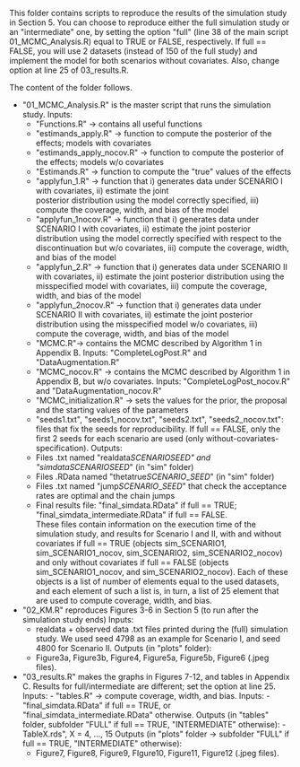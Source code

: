 This folder contains scripts to reproduce the results of the simulation study in Section 5. 
You can choose to reproduce either the full simulation study or an "intermediate" one, by setting the option "full" (line 38 of the main script 01_MCMC_Analysis.R) equal to TRUE or FALSE, respectively. 
If full == FALSE, you will use 2 datasets (instead of 150 of the full study) and implement the model for both scenarios without covariates.
Also, change option at line 25 of 03_results.R.

The content of the folder follows.

- "01_MCMC_Analysis.R" is the master script that runs the simulation study. 
  Inputs: 
  - "Functions.R" -> contains all useful functions
  - "estimands_apply.R" -> function to compute the posterior of the effects; models with covariates
  - "estimands_apply_nocov.R" -> function to compute the posterior of the effects; models w/o covariates
  - "Estimands.R" -> function to compute the "true" values of the effects
  - "applyfun_1.R" -> function that i) generates data under SCENARIO I with covariates, ii) estimate the joint    
     posterior distribution using the model correctly specified, iii) compute the coverage, width, and bias of the 
     model
  - "applyfun_1nocov.R" -> function that i) generates data under SCENARIO I with covariates, ii) estimate the joint
     posterior distribution using the model correctly specified with respect to the discontinuation but w/o covariates, 
     iii) compute the coverage, width, and bias of the model
  - "applyfun_2.R" -> function that i) generates data under SCENARIO II with covariates, ii) estimate the joint 
     posterior distribution using the misspecified model with covariates, iii) compute the coverage, width, and bias of 
     the model
  - "applyfun_2nocov.R" -> function that i) generates data under SCENARIO II with covariates, ii) estimate the joint 
     posterior distribution using the misspecified model w/o covariates, iii) compute the coverage, width, and bias of 
     the model
  - "MCMC.R"-> contains the MCMC described by Algorithm 1 in Appendix B. 
       Inputs: "CompleteLogPost.R" and "DataAugmentation.R"
  - "MCMC_nocov.R" -> contains the MCMC described by Algorithm 1 in Appendix B, but w/o covariates. 
       Inputs: "CompleteLogPost_nocov.R" and "DataAugmentation_nocov.R"
  - "MCMC_initialization.R" -> sets the values for the prior, the proposal and the starting values of the parameters
  - "seeds1.txt", "seeds1_nocov.txt", "seeds2.txt", "seeds2_nocov.txt": files that fix the seeds for reproducibility. 
     If full == FALSE, only the first 2 seeds for each scenario are used (only without-covariates-specification). 
  Outputs:
  - Files .txt named "realdata*SCENARIO*_*SEED*" and "simdata*SCENARIO*_*SEED*" (in "sim" folder)
  - Files .RData named "thetatrue*SCENARIO*_*SEED*" (in "sim" folder)
  - Files .txt named "jump*SCENARIO*_*SEED*" that check the acceptance rates are optimal and the chain jumps
  - Final results file: "final_simdata.RData" if full == TRUE; "final_simdata_intermediate.RData" if full == FALSE.    
    These files contain information on the execution time of the simulation study, and results for Scenario I and II, 
    with and without covariates if full == TRUE (objects sim_SCENARIO1, sim_SCENARIO1_nocov, 
     sim_SCENARIO2, sim_SCENARIO2_nocov) and only without covariates if full == FALSE (objects sim_SCENARIO1_nocov, 
     and sim_SCENARIO2_nocov). Each of these objects is a list of number of elements equal to the used 
     datasets, and each element of such a list is, in turn, a list of 25 element that are used to compute coverage, 
     width, and bias. 
- "02_KM.R" reproduces Figures 3-6 in Section 5 (to run after the simulation study ends)
  Inputs: 
  - realdata + observed data .txt files printed during the (full) simulation study. We used seed 4798 as an example for 
     Scenario I, and seed 4800 for Scenario II. 
  Outputs (in "plots" folder):
   - Figure3a, Figure3b, Figure4, Figure5a, Figure5b, Figure6 (.jpeg files).
- "03_results.R" makes the graphs in Figures 7-12, and tables in Appendix C. Results for full/intermediate are
   different; set the option at line 25.
   Inputs: 
      - "tables.R" -> compute coverage, width, and bias. 
        Inputs: 
        - "final_simdata.RData" if full == TRUE, or "final_simdata_intermediate.RData" otherwise.
        Outputs (in "tables" folder, subfolder "FULL" if full == TRUE, "INTERMEDIATE" otherwise): 
        - TableX.rds", X = 4, …, 15
   Outputs (in "plots" folder -> subfolder "FULL" if full == TRUE, "INTERMEDIATE" otherwise):
   - Figure7, Figure8, Figure9, FIgure10, Figure11, Figure12 (.jpeg files).
